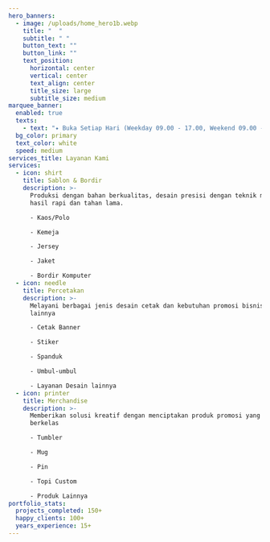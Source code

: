 ```yaml
---
hero_banners:
  - image: /uploads/home_hero1b.webp
    title: "  "
    subtitle: " ﻿"
    button_text: ""
    button_link: ""
    text_position:
      horizontal: center
      vertical: center
      text_align: center
      title_size: large
      subtitle_size: medium
marquee_banner:
  enabled: true
  texts:
    - text: "✦ Buka Setiap Hari (Weekday 09.00 - 17.00, Weekend 09.00 - 15.00)"
  bg_color: primary
  text_color: white
  speed: medium
services_title: Layanan Kami
services:
  - icon: shirt
    title: Sablon & Bordir
    description: >-
      Produksi dengan bahan berkualitas, desain presisi dengan teknik modern,
      hasil rapi dan tahan lama.

      - K﻿aos/Polo 

      - K﻿emeja 

      - Jersey 

      - J﻿aket 

      - B﻿ordir Komputer
  - icon: needle
    title: Percetakan
    description: >-
      M﻿elayani berbagai jenis desain cetak dan kebutuhan promosi bisnis
      lainnya 

      - C﻿etak Banner 

      - S﻿tiker 

      - S﻿panduk 

      -﻿ Umbul-umbul 

      - L﻿ayanan Desain lainnya
  - icon: printer
    title: Merchandise
    description: >-
      M﻿emberikan solusi kreatif dengan menciptakan produk promosi yang unik dan
      berkelas 

      - T﻿umbler 

      - M﻿ug 

      - P﻿in 

      - Topi Custom 

      - P﻿roduk Lainnya 
portfolio_stats:
  projects_completed: 150+
  happy_clients: 100+
  years_experience: 15+
---
```


